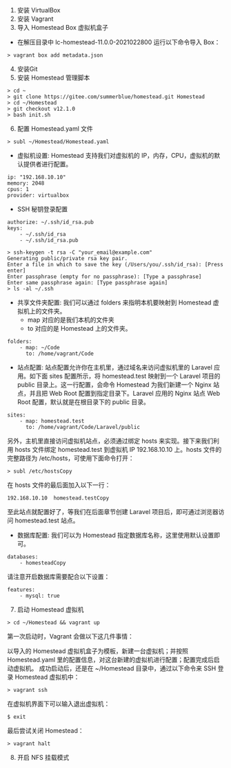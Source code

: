 1. 安装 VirtualBox 
2. 安装 Vagrant 
3. 导入 Homestead Box 虚拟机盒子 
- 在解压目录中 lc-homestead-11.0.0-2021022800 运行以下命令导入 Box：
```
> vagrant box add metadata.json
```
4. 安装Git 
5. 安装 Homestead 管理脚本
```
> cd ~
> git clone https://gitee.com/summerblue/homestead.git Homestead
> cd ~/Homestead
> git checkout v12.1.0
> bash init.sh
```
6. 配置 Homestead.yaml 文件
```
> subl ~/Homestead/Homestead.yaml
```
- 虚拟机设置:
Homestead 支持我们对虚拟机的 IP，内存，CPU，虚拟机的默认提供者进行配置。
```
ip: "192.168.10.10"
memory: 2048
cpus: 1
provider: virtualbox
```
- SSH 秘钥登录配置
```
authorize: ~/.ssh/id_rsa.pub
keys:
    - ~/.ssh/id_rsa
    - ~/.ssh/id_rsa.pub
```
```
> ssh-keygen -t rsa -C "your_email@example.com"
Generating public/private rsa key pair.
Enter a file in which to save the key (/Users/you/.ssh/id_rsa): [Press enter]
Enter passphrase (empty for no passphrase): [Type a passphrase]
Enter same passphrase again: [Type passphrase again]
> ls -al ~/.ssh
```
- 共享文件夹配置:
我们可以通过 folders 来指明本机要映射到 Homestead 虚拟机上的文件夹。
    - map 对应的是我们本机的文件夹
    - to 对应的是 Homestead 上的文件夹。
```
folders:
    - map: ~/Code
      to: /home/vagrant/Code
```
- 站点配置:
站点配置允许你在主机里，通过域名来访问虚拟机里的 Laravel 应用。如下面 sites 配置所示，将 homestead.test 映射到一个 Laravel 项目的 public 目录上。这一行配置，会命令 Homestead 为我们新建一个 Nginx 站点，并且把 Web Root 配置到指定目录下。Laravel 应用的 Nginx 站点 Web Root 配置，默认就是在根目录下的 public 目录。
```
sites:
    - map: homestead.test
      to: /home/vagrant/Code/Laravel/public
```
另外，主机里直接访问虚拟机站点，必须通过绑定 hosts 来实现。接下来我们利用  hosts 文件绑定 homestead.test 到虚拟机 IP 192.168.10.10  上。hosts 文件的完整路径为 /etc/hosts，可使用下面命令打开：
```
> subl /etc/hostsCopy
```
在 hosts 文件的最后面加入以下一行：
```
192.168.10.10  homestead.testCopy
```
至此站点就配置好了，等我们在后面章节创建 Laravel 项目后，即可通过浏览器访问 homestead.test 站点。
- 数据库配置:
我们可以为 Homestead 指定数据库名称，这里使用默认设置即可。
```
databases:
    - homesteadCopy
```
请注意开启数据库需要配合以下设置：
```
features:
    - mysql: true
```
7. 启动 Homestead 虚拟机
```
> cd ~/Homestead && vagrant up
```
第一次启动时，Vagrant 会做以下这几件事情：

以导入的 Homestead 虚拟机盒子为模板，新建一台虚拟机；并按照 Homestead.yaml 里的配置信息，对这台新建的虚拟机进行配置；配置完成后启动虚拟机。
成功启动后，还是在 ~/Homestead 目录中，通过以下命令来 SSH 登录 Homestead 虚拟机中：
```
> vagrant ssh
```
在虚拟机界面下可以输入退出虚拟机：
```
$ exit
```
最后尝试关闭 Homestead：
```
> vagrant halt
```
8. 开启 NFS 挂载模式